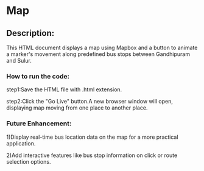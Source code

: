 # Map
## Description:

This HTML document displays a map using Mapbox and a button to animate a marker's movement along predefined bus stops between Gandhipuram and Sulur.

### How to run the code:

step1:Save the HTML file with .html extension.

step2:Click the "Go Live" button.A new browser window will open, displaying map moving from one place to another place.

### Future Enhancement:

1)Display real-time bus location data on the map for a more practical application.

2)Add interactive features like bus stop information on click or route selection options.
